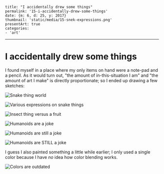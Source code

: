 
    title: "I accidentally drew some things"
    permalink: '15-i-accidentally-drew-some-things'
    date: {m: 6, d: 25, y: 2017}
    thumbnail: 'static/media/15-snek-expressions.png'
    presentArt: true
    categories:
    - 'art'

---

# I accidentally drew some things

I found myself in a place where my only items on hand were a note-pad and a
pencil. As it would turn out, "the amount of in-this-situation I am" and "the
amount of art I make" is directly proportionate; so I ended up drawing a few
sketches:

![Snake thing world](static/media/15-snek-world.png)

![Various expressions on snake things](static/media/15-snek-expressions.png)

![Insect thing versus a fruit](static/media/15-insect-vs-fruit.png)

![Humanoids are a joke](static/media/15-humanoids-are-a-joke.png)

![Humanoids are still a joke](static/media/15-humanoids-are-still-a-joke.png)

![Humanoids are STILL a joke](static/media/15-humanoids-are-still-still-a-joke.png)

I guess I also painted something a little while earlier; I only used a single
color because I have *no* idea how color blending works.

![Colors are outdated](static/media/15-colors-are-outdated.png)
